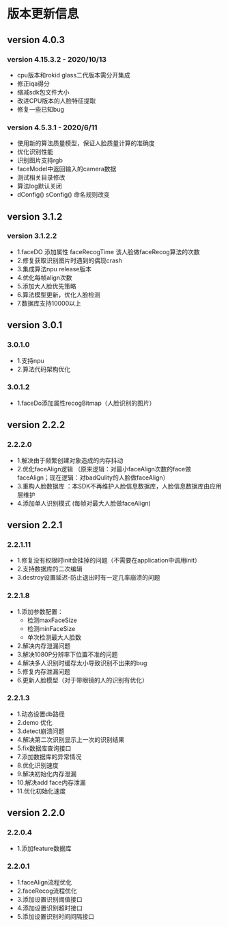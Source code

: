 # 版本更新信息
## version 4.0.3
### version 4.15.3.2 - 2020/10/13
 * cpu版本和rokid glass二代版本需分开集成
 * 修正iqa得分
 * 缩减sdk包文件大小
 * 改进CPU版本的人脸特征提取
 * 修复一些已知bug

### version 4.5.3.1 - 2020/6/11
* 使用新的算法质量模型，保证人脸质量计算的准确度
* 优化识别性能
* 识别图片支持rgb
* faceModel中返回输入的camera数据
* 测试相关目录修改
* 算法log默认关闭
* dConfig() sConfig() 命名规则改变

## version 3.1.2
### version 3.1.2.2
* 1.faceDO 添加属性 faceRecogTime 该人脸做faceRecog算法的次数
* 2.修复获取识别图片时遇到的偶现crash
* 3.集成算法npu release版本
* 4.优化每帧align次数
* 5.添加大人脸优先策略
* 6.算法模型更新，优化人脸检测
* 7.数据库支持10000以上

## version 3.0.1
### 3.0.1.0
* 1.支持npu
* 2.算法代码架构优化
### 3.0.1.2
* 1.faceDo添加属性recogBitmap（人脸识别的图片）

## version 2.2.2
### 2.2.2.0
* 1.解决由于频繁创建对象造成的内存抖动
* 2.优化faceAlign逻辑  （原来逻辑：对最小faceAlign次数的face做faceAlign；现在逻辑：对badQulity的人脸做faceAlign）
* 3.重构人脸数据库 ：本SDK不再维护人脸信息数据库，人脸信息数据库由应用层维护
* 4.添加单人识别模式 (每帧对最大人脸做faceAlign)

## version 2.2.1
### 2.2.1.11
* 1.修复没有权限时init会挂掉的问题（不需要在application中调用init）
* 2.支持数据库的二次编辑
* 3.destroy设置延迟-防止退出时有一定几率崩溃的问题
  
### 2.2.1.8
* 1.添加参数配置：
    * 检测maxFaceSize
    * 检测minFaceSize
    * 单次检测最大人脸数
* 2.解决内存泄漏问题
* 3.解决1080P分辨率下位置不准的问题
* 4.解决多人识别时缓存太小导致识别不出来的bug
* 5.修复内存泄漏问题
* 6.更新人脸模型（对于带眼镜的人的识别有优化）
  
### 2.2.1.3
* 1.动态设置db路径
* 2.demo 优化
* 3.detect崩溃问题
* 4.解决第二次识别显示上一次的识别结果
* 5.fix数据库查询接口
* 7.添加数据库的异常情况
* 8.优化识别速度
* 9.解决初始化内存泄漏
* 10.解决add face内存泄漏
* 11.优化初始化速度
  
## version 2.2.0
### 2.2.0.4
* 1.添加feature数据库
  
### 2.2.0.1
* 1.faceAlign流程优化
* 2.faceRecog流程优化
* 3.添加设置识别阈值接口
* 4.添加设置识别超时接口
* 5.添加设置识别时间间隔接口
